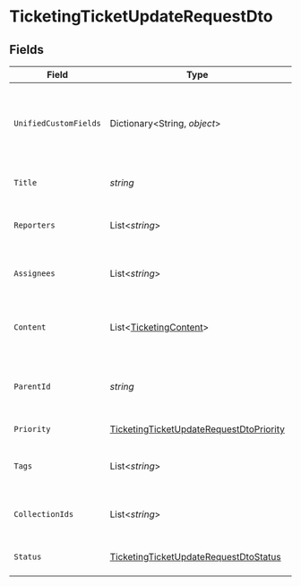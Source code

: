 # TicketingTicketUpdateRequestDto


## Fields

| Field                                                                                                         | Type                                                                                                          | Required                                                                                                      | Description                                                                                                   | Example                                                                                                       |
| ------------------------------------------------------------------------------------------------------------- | ------------------------------------------------------------------------------------------------------------- | ------------------------------------------------------------------------------------------------------------- | ------------------------------------------------------------------------------------------------------------- | ------------------------------------------------------------------------------------------------------------- |
| `UnifiedCustomFields`                                                                                         | Dictionary<String, *object*>                                                                                  | :heavy_minus_sign:                                                                                            | Custom Unified Fields configured in your StackOne project                                                     | {<br/>"my_project_custom_field_1": "REF-1236",<br/>"my_project_custom_field_2": "some other value"<br/>}      |
| `Title`                                                                                                       | *string*                                                                                                      | :heavy_minus_sign:                                                                                            | The title or subject of the ticket                                                                            | System outage in production environment                                                                       |
| `Reporters`                                                                                                   | List<*string*>                                                                                                | :heavy_minus_sign:                                                                                            | Users who reported the ticket                                                                                 | [<br/>"user-001",<br/>"user-002"<br/>]                                                                        |
| `Assignees`                                                                                                   | List<*string*>                                                                                                | :heavy_minus_sign:                                                                                            | Agents assigned to the ticket                                                                                 | [<br/>"user-001",<br/>"user-002"<br/>]                                                                        |
| `Content`                                                                                                     | List<[TicketingContent](../../Models/Components/TicketingContent.md)>                                         | :heavy_minus_sign:                                                                                            | Array of content associated with the ticket                                                                   |                                                                                                               |
| `ParentId`                                                                                                    | *string*                                                                                                      | :heavy_minus_sign:                                                                                            | ID of the parent ticket if this is a sub-ticket                                                               | ticket-002                                                                                                    |
| `Priority`                                                                                                    | [TicketingTicketUpdateRequestDtoPriority](../../Models/Components/TicketingTicketUpdateRequestDtoPriority.md) | :heavy_minus_sign:                                                                                            | Priority of the ticket                                                                                        |                                                                                                               |
| `Tags`                                                                                                        | List<*string*>                                                                                                | :heavy_minus_sign:                                                                                            | The tags of the ticket                                                                                        | [<br/>"tag-001",<br/>"tag-002"<br/>]                                                                          |
| `CollectionIds`                                                                                               | List<*string*>                                                                                                | :heavy_minus_sign:                                                                                            | Collections the ticket belongs to                                                                             | [<br/>"collection-001",<br/>"collection-002"<br/>]                                                            |
| `Status`                                                                                                      | [TicketingTicketUpdateRequestDtoStatus](../../Models/Components/TicketingTicketUpdateRequestDtoStatus.md)     | :heavy_minus_sign:                                                                                            | Current status of the ticket                                                                                  |                                                                                                               |